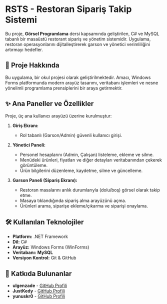 # RSTS - Restoran Sipariş Takip Sistemi

Bu proje, **Görsel Programlama** dersi kapsamında geliştirilen, C# ve MySQL tabanlı bir masaüstü restorant sipariş ve yönetim sistemidir. Uygulama, restoran operasyonlarını dijitalleştirerek garson ve yönetici verimliliğini artırmayı hedefler.

## 📝 Proje Hakkında

Bu uygulama, bir okul projesi olarak geliştirilmektedir. Amacı, Windows Forms platformunda modern arayüz tasarımı, veritabanı işlemleri ve nesne yönelimli programlama prensiplerini bir araya getirmektir.

## ✨ Ana Paneller ve Özellikler

Proje, üç ana kullanıcı arayüzü üzerine kurulmuştur:

1.  **Giriş Ekranı:**
    - Rol tabanlı (Garson/Admin) güvenli kullanıcı girişi.

2.  **Yönetici Paneli:**
    - Personel hesaplarını (Admin, Çalışan) listeleme, ekleme ve silme.
    - Menüdeki ürünleri, fiyatları ve diğer detayları veritabanından çekerek görüntüleme.
    - Ürün bilgilerini düzenleme, kaydetme, silme ve güncelleme.

3.  **Garson Paneli (Sipariş Ekranı):**
    - Restoran masalarını anlık durumlarıyla (dolu/boş) görsel olarak takip etme.
    - Masaya tıklandığında sipariş alma arayüzünü açma.
    - Ürünleri arama, siparişe ekleme/çıkarma ve siparişi onaylama.

## 🛠️ Kullanılan Teknolojiler

- **Platform:** .NET Framework
- **Dil:** C#
- **Arayüz:** Windows Forms (WinForms)
- **Veritabanı:** **MySQL**
- **Versiyon Kontrol:** Git & GitHub

## 🤝 Katkıda Bulunanlar

- **ulgenzade** - [GitHub Profili](https://github.com/ulgenzade)
- **JustKedy** - [GitHub Profili](https://github.com/JustKedy)
- **yunuskr0** - [GitHub Profili](https://github.com/yunuskr0)
